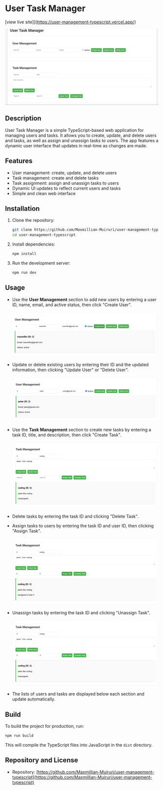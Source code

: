# User Task Manager 
[view live site]](https://user-management-typescript.vercel.app/)

![Project Overview](image/image.png)

## Description

User Task Manager is a simple TypeScript-based web application for managing users and tasks. It allows you to create, update, and delete users and tasks, as well as assign and unassign tasks to users. The app features a dynamic user interface that updates in real-time as changes are made.

## Features

- User management: create, update, and delete users
- Task management: create and delete tasks
- Task assignment: assign and unassign tasks to users
- Dynamic UI updates to reflect current users and tasks
- Simple and clean web interface

## Installation

1. Clone the repository:

   ```bash
   git clone https://github.com/Maxmillian-Muiruri/user-management-typescript.git
   cd user-management-typescript
   ```

2. Install dependencies:

   ```bash
   npm install
   ```

3. Run the development server:
   ```bash
   npm run dev
   ```

## Usage

- Use the **User Management** section to add new users by entering a user ID, name, email, and active status, then click "Create User".

  ![Create User](image/createuser.png)

- Update or delete existing users by entering their ID and the updated information, then clicking "Update User" or "Delete User".

  ![Update User](image/updateUser.png)

- Use the **Task Management** section to create new tasks by entering a task ID, title, and description, then click "Create Task".

  ![Create Task](image/createTask.png)

- Delete tasks by entering the task ID and clicking "Delete Task".

- Assign tasks to users by entering the task ID and user ID, then clicking "Assign Task".

  ![Assign Task](image/assignTask.png)

- Unassign tasks by entering the task ID and clicking "Unassign Task".

  ![Unassign Task](image/unassignedTask.png)

- The lists of users and tasks are displayed below each section and update automatically.

## Build

To build the project for production, run:

```bash
npm run build
```

This will compile the TypeScript files into JavaScript in the `dist` directory.

## Repository and License

- Repository: [https://github.com/Maxmillian-Muiruri/user-management-typescript](https://github.com/Maxmillian-Muiruri/user-management-typescript)
